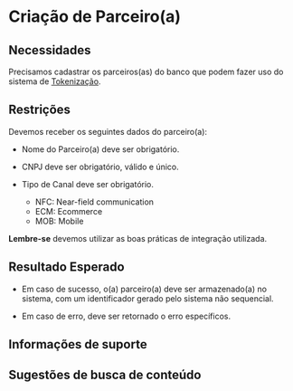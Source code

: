 # Criação de Parceiro(a)

## Necessidades

Precisamos cadastrar os parceiros(as) do banco que podem fazer uso do sistema de [Tokenização](../README.md).
   
## Restrições

Devemos receber os seguintes dados do parceiro(a):

- Nome do Parceiro(a) deve ser obrigatório.

- CNPJ deve ser obrigatório, válido e único.

- Tipo de Canal deve ser obrigatório.
    - NFC: Near-field communication    
    - ECM: Ecommerce       
    - MOB: Mobile

**Lembre-se** devemos utilizar as boas práticas de integração utilizada.

## Resultado Esperado

- Em caso de sucesso, o(a) parceiro(a) deve ser armazenado(a) no sistema, com um identificador gerado pelo sistema 
não sequencial.

- Em caso de erro, deve ser retornado o erro específicos.

## Informações de suporte

## Sugestões de busca de conteúdo